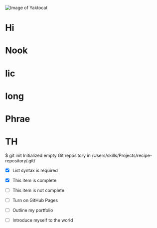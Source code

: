 ![Image of Yaktocat](https://octodex.github.com/images/yaktocat.png)
# Hi
# Nook
# lic
# long
# Phrae
# TH

$ git init
Initialized empty Git repository in /Users/skills/Projects/recipe-repository/.git/

- [x] List syntax is required
- [x] This item is complete
- [ ] This item is not complete

- [ ] Turn on GitHub Pages
- [ ] Outline my portfolio
- [ ] Introduce myself to the world
